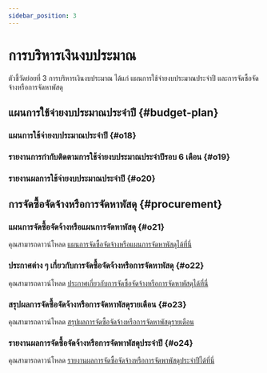 ```yaml
---
sidebar_position: 3
---
```


# การบริหารเงินงบประมาณ

ตัวชี้วัดย่อยที่ 3 การบริหารเงินงบประมาณ ได้แก่ แผนการใช้จ่ายงบประมาณประจำปี และการจัดซื้อจัดจ้างหรือการจัดหาพัสดุ

## แผนการใช้จ่ายงบประมาณประจำปี {#budget-plan}

### แผนการใช้จ่ายงบประมาณประจำปี {#o18}

### รายงานการกำกับติดตามการใช้จ่ายงบประมาณประจำปีรอบ 6 เดือน {#o19}

### รายงานผลการใช้จ่ายงบประมาณประจำปี {#o20}

## การจัดซื้อจัดจ้างหรือการจัดหาพัสดุ {#procurement}

### แผนการจัดซื้อจัดจ้างหรือแผนการจัดหาพัสดุ {#o21}

คุณสามารถดาวน์โหลด [แผนการจัดซื้อจัดจ้างหรือแผนการจัดหาพัสดุได้ที่นี่](files/o21-plan-procurement.pdf)

### ประกาศต่าง ๆ เกี่ยวกับการจัดซื้อจัดจ้างหรือการจัดหาพัสดุ {#o22}

คุณสามารถดาวน์โหลด [ประกาศเกี่ยวกับการจัดซื้อจัดจ้างหรือการจัดหาพัสดุได้ที่นี่](files/o22-open-procurement.pdf)

### สรุปผลการจัดซื้อจัดจ้างหรือการจัดหาพัสดุรายเดือน {#o23}

คุณสามารถดาวน์โหลด [สรุปผลการจัดซื้อจัดจ้างหรือการจัดหาพัสดุรายเดือน](files/o23-finalist-procurement.pdf)

### รายงานผลการจัดซื้อจัดจ้างหรือการจัดพาพัสดุประจำปี {#o24}

คุณสามารถดาวน์โหลด [รายงานผลการจัดซื้อจัดจ้างหรือการจัดพาพัสดุประจำปีได้ที่นี่](files/o24-report-procurement.pdf)
